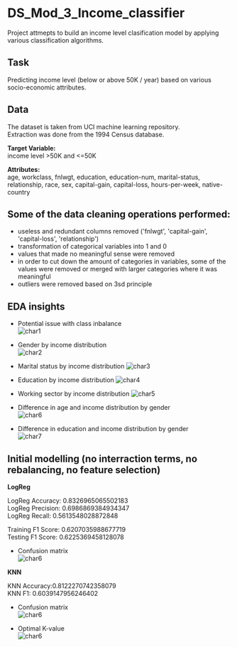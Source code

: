 # DS_Mod_3_Income_classifier
Project attmepts to build an income level clasification model by applying various classification algorithms.  

## Task
Predicting income level (below or above 50K / year) based on various socio-economic attributes.  

## Data
The dataset is taken from UCI machine learning repository.  
Extraction was done from the 1994 Census database.  

**Target Variable:**  
income level >50K and <=50K

**Attributes:**  
age, workclass, fnlwgt, education, education-num, marital-status, relationship, race, sex, capital-gain, capital-loss, hours-per-week, native-country

## Some of the data cleaning operations performed:
* useless and redundant columns removed ('fnlwgt', 'capital-gain', 'capital-loss', 'relationship')
* transformation of categorical variables into 1 and 0
* values that made no meaningful sense were removed
* in order to cut down the amount of categories in variables, some of the values were removed or merged with larger categories where it was meaningful 
* outliers were removed based on 3sd principle

## EDA insights
* Potential issue with class inbalance  
![char1](Visuals/balance.png)<br>

* Gender by income distribution  
![char2](Visuals/Gen_by_income.png)<br>

* Marital status by income distribution
![char3](Visuals/Mar_by_income.png)<br> 

* Education by income distribution
![char4](Visuals/Edu_by_income.png)<br> 

* Working sector by income distribution
![char5](Visuals/Sector_by_income.png)<br> 

* Difference in age and income distribution by gender  
![char6](Visuals/sex_age.png)<br>

* Difference in education and income distribution by gender  
![char7](Visuals/sex_edu.png)<br>

## Initial modelling (no interraction terms, no rebalancing, no feature selection)
**LogReg**  

LogReg Accuracy: 0.8326965065502183  
LogReg Precision: 0.6986869384934347  
LogReg Recall: 0.5613548028872848  

Training F1 Score: 0.6207035988677719  
Testing F1 Score: 0.6225369458128078  

* Confusion matrix  
![char6](Visuals/LogRegCM.png)<br>

**KNN**

KNN Accuracy:0.8122270742358079  
KNN F1: 0.6039147956246402  

* Confusion matrix  
![char6](Visuals/LogRegCM.png)<br>

* Optimal K-value  
![char6](Visuals/BestKNN.png)<br>


